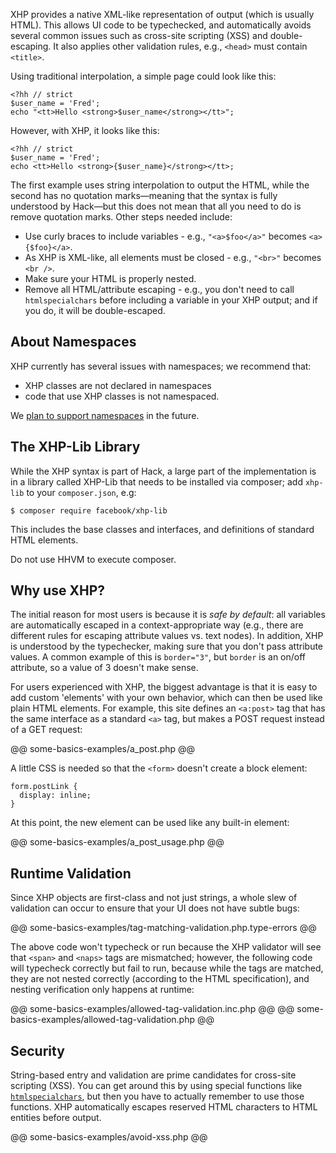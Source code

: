 XHP provides a native XML-like representation of output (which is usually HTML). This allows UI code to be typechecked, and automatically
avoids several common issues such as cross-site scripting (XSS) and double-escaping. It also applies other validation rules, e.g., `<head>`
must contain `<title>`.

Using traditional interpolation, a simple page could look like this:

```Hack
<?hh // strict
$user_name = 'Fred';
echo "<tt>Hello <strong>$user_name</strong></tt>";
```

However, with XHP, it looks like this:

```
<?hh // strict
$user_name = 'Fred';
echo <tt>Hello <strong>{$user_name}</strong></tt>;
```

The first example uses string interpolation to output the HTML, while the second has no quotation marks&mdash;meaning that the syntax is
fully understood by Hack&mdash;but this does not mean that all you need to do is remove quotation marks. Other steps needed include:
 - Use curly braces to include variables - e.g., `"<a>$foo</a>"` becomes `<a>{$foo}</a>`.
 - As XHP is XML-like, all elements must be closed - e.g., `"<br>"` becomes `<br />`.
 - Make sure your HTML is properly nested.
 - Remove all HTML/attribute escaping - e.g., you don't need to call `htmlspecialchars` before including a variable in your XHP
output; and if you do, it will be double-escaped.

## About Namespaces

XHP currently has several issues with namespaces; we recommend that:
 - XHP classes are not declared in namespaces
 - code that use XHP classes is not namespaced.

We [plan to support namespaces](https://github.com/facebook/xhp-lib/issues/64) in the future.

## The XHP-Lib Library

While the XHP syntax is part of Hack, a large part of the implementation is in a library called XHP-Lib that needs to be installed via composer;
add `xhp-lib` to your `composer.json`, e.g:

```
$ composer require facebook/xhp-lib
```

This includes the base classes and interfaces, and definitions of standard HTML elements.

Do not use HHVM to execute composer.

## Why use XHP?

The initial reason for most users is because it is *safe by default*: all variables are automatically escaped in a
context-appropriate way (e.g., there are different rules for escaping attribute values vs. text nodes). In addition, XHP
is understood by the typechecker, making sure that you don't pass attribute values. A common example of this is `border="3"`,
but `border` is an on/off attribute, so a value of 3 doesn't make sense.

For users experienced with XHP, the biggest advantage is that it is easy to add custom 'elements' with your own behavior,
which can then be used like plain HTML elements. For example, this site defines an `<a:post>` tag that has the same interface
as a standard `<a>` tag, but makes a POST request instead of a GET request:

@@ some-basics-examples/a_post.php @@

A little CSS is needed so that the `<form>` doesn't create a block element:

```
form.postLink {
  display: inline;
}
```

At this point, the new element can be used like any built-in element:

@@ some-basics-examples/a_post_usage.php @@

## Runtime Validation

Since XHP objects are first-class and not just strings, a whole slew of validation can occur to ensure that your UI does not have subtle bugs:

@@ some-basics-examples/tag-matching-validation.php.type-errors @@

The above code won't typecheck or run because the XHP validator will see that `<span>` and `<naps>` tags are mismatched; however,
the following code will typecheck correctly but fail to run, because while the tags are matched, they are not nested correctly
(according to the HTML specification), and nesting verification only happens at runtime:

@@ some-basics-examples/allowed-tag-validation.inc.php @@
@@ some-basics-examples/allowed-tag-validation.php @@

## Security

String-based entry and validation are prime candidates for cross-site scripting (XSS). You can get around this by using special
functions like [`htmlspecialchars`](http://php.net/manual/en/function.htmlspecialchars.php), but then you have to actually remember
to use those functions. XHP automatically escapes reserved HTML characters to HTML entities before output.

@@ some-basics-examples/avoid-xss.php @@
